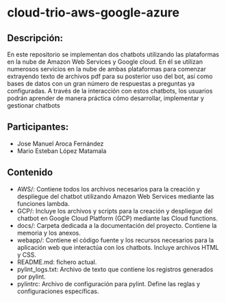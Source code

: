 # cloud-trio-aws-google-azure

## Descripción:
En este repositorio se implementan dos chatbots utilizando las plataformas en la nube de Amazon Web Services y Google cloud. En él se utilizan numerosos servicios en la nube de ambas plataformas para comenzar extrayendo texto de archivos pdf para su posterior uso del bot, así como bases de datos con un gran número de respuestas a preguntas ya configuradas. A través de la interacción con estos chatbots, los usuarios podrán aprender de manera práctica cómo desarrollar, implementar y gestionar chatbots

## Participantes:
* Jose Manuel Aroca Fernández
* Mario Esteban López Matamala

## Contenido
* AWS/: Contiene todos los archivos necesarios para la creación y despliegue del chatbot utilizando Amazon Web Services mediante las funciones lambda.
* GCP/: Incluye los archivos y scripts para la creación y despliegue del chatbot en Google Cloud Platform (GCP) mediante las Cloud functions.
* docs/: Carpeta dedicada a la documentación del proyecto. Contiene la memoria y los anexos.
* webapp/: Contiene el código fuente y los recursos necesarios para la aplicación web que interactúa con los chatbots. Incluye archivos HTML y CSS.
* README.md: fichero actual.
* pylint_logs.txt: Archivo de texto que contiene los registros generados por pylint.
* pylintrc: Archivo de configuración para pylint. Define las reglas y configuraciones específicas.
